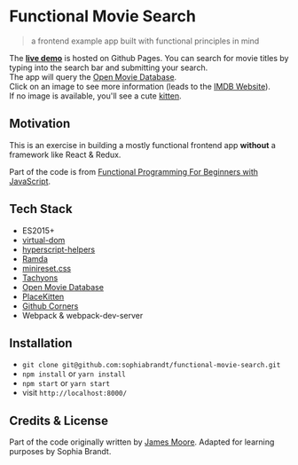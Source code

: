 # Functional Movie Search

> a frontend example app built with functional principles in mind

The **[live demo](https://sophiabrandt.github.io/functional-movie-search/)** is hosted on Github Pages. You can search for movie titles by typing into the search bar and submitting your search.  
The app will query the [Open Movie Database](https://www.omdbapi.com/).  
Click on an image to see more information (leads to the [IMDB Website](https://www.imdb.com)).  
If no image is available, you'll see a cute [kitten](https://placekitten.com).

## Motivation

This is an exercise in building a mostly functional frontend app **without** a framework like React & Redux.

Part of the code is from [Functional Programming For Beginners with JavaScript](https://courses.knowthen.com/p/functional-programming-for-beginners-with-javascript).

## Tech Stack

- ES2015+
- [virtual-dom](https://github.com/Matt-Esch/virtual-dom)
- [hyperscript-helpers ](https://github.com/ohanhi/hyperscript-helpers)
- [Ramda](https://ramdajs.com)
- [minireset.css](https://github.com/jgthms/minireset.css)
- [Tachyons](https://tachyons.io/)
- [Open Movie Database](https://www.omdbapi.com/)
- [PlaceKitten](https://placekitten.com)
- [Github Corners](https://github.com/tholman/github-corners)
- Webpack & webpack-dev-server

## Installation

- `git clone git@github.com:sophiabrandt/functional-movie-search.git`
- `npm install` or `yarn install`
- `npm start` or `yarn start`
- visit `http://localhost:8000/`

## Credits & License

Part of the code originally written by [James Moore](https://github.com/knowthen/). Adapted for learning purposes by Sophia Brandt.
